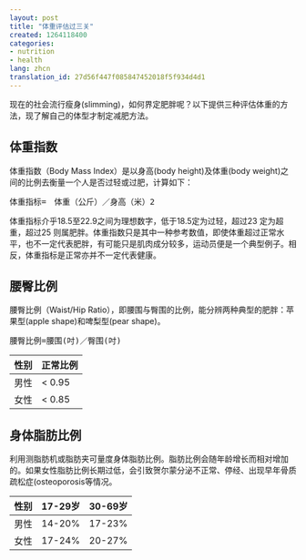```yaml
---
layout: post
title: "体重评估过三关"
created: 1264118400
categories:
- nutrition
- health
lang: zhcn
translation_id: 27d56f447f085847452018f5f934d4d1
---
```

<!--break-->
<p>现在的社会流行瘦身(slimming)，如何界定肥胖呢？以下提供三种评估体重的方法，现了解自己的体型才制定减肥方法。 </p>

<h2>体重指数</h2>

<p>体重指数（Body Mass Index）是以身高(body height)及体重(body weight)之间的比例去衡量一个人是否过轻或过肥，计算如下： </p>

<pre>体重指标=　体重（公斤）／身高（米）2 </pre>

<p>体重指标介乎18.5至22.9之间为理想数字，低于18.5定为过轻，超过23 定为超重，超过25 则属肥胖。体重指数只是其中一种参考数值，即使体重超过正常水平，也不一定代表肥胖，有可能只是肌肉成分较多，运动员便是一个典型例子。相反，体重指标是正常亦并不一定代表健康。 </p>

<h2>腰臀比例</h2>

<p>腰臀比例（Waist/Hip Ratio），即腰围与臀围的比例，能分辨两种典型的肥胖：苹果型(apple shape)和啤梨型(pear shape)。 </p>

<pre>腰臀比例=腰围(吋)／臀围(吋)</pre>

<table>
<thead>
<tr>
  <th>性别</th>
  <th>正常比例</th>
</tr>
</thead>
<tbody>
<tr>
<td>男性</td>
<td>&lt; 0.95</td>
</tr>
<tr>
<td>女性</td>
<td>&lt; 0.85</td>
</tr>
</tbody>
</table>

<h2>身体脂肪比例</h2>

<p>利用测脂肪机或脂肪夹可量度身体脂肪比例。脂肪比例会随年龄增长而相对增加的。如果女性脂肪比例长期过低，会引致贺尔蒙分泌不正常、停经、出现早年骨质疏松症(osteoporosis等情况。</p>


<table>
<thead>
<tr>
  <th>性别</th>
  <th>17-29岁</th>
  <th>30-69岁</th>
</tr>
</thead>
<tbody>
<tr>
<td>男性</td>
<td>14-20%</td>
<td>17-23%</td>
</tr>
<tr>
<td>女性</td>
<td>17-24%</td>
<td>20-27%</td>
</tr>
</tbody>
</table>
